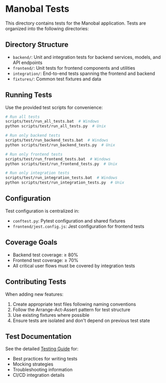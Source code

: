 # Manobal Tests

This directory contains tests for the Manobal application. Tests are organized into the following directories:

## Directory Structure

- `backend/`: Unit and integration tests for backend services, models, and API endpoints
- `frontend/`: Unit tests for frontend components and utilities
- `integration/`: End-to-end tests spanning the frontend and backend
- `fixtures/`: Common test fixtures and data

## Running Tests

Use the provided test scripts for convenience:

```bash
# Run all tests
scripts/test/run_all_tests.bat  # Windows
python scripts/test/run_all_tests.py  # Unix

# Run only backend tests
scripts/test/run_backend_tests.bat  # Windows
python scripts/test/run_backend_tests.py  # Unix

# Run only frontend tests
scripts/test/run_frontend_tests.bat  # Windows
python scripts/test/run_frontend_tests.py  # Unix

# Run only integration tests
scripts/test/run_integration_tests.bat  # Windows
python scripts/test/run_integration_tests.py  # Unix
```

## Configuration

Test configuration is centralized in:

- `conftest.py`: Pytest configuration and shared fixtures
- `frontend/jest.config.js`: Jest configuration for frontend tests

## Coverage Goals

- Backend test coverage: ≥ 80%
- Frontend test coverage: ≥ 70%
- All critical user flows must be covered by integration tests

## Contributing Tests

When adding new features:

1. Create appropriate test files following naming conventions
2. Follow the Arrange-Act-Assert pattern for test structure
3. Use existing fixtures where possible
4. Ensure tests are isolated and don't depend on previous test state

## Test Documentation

See the detailed [Testing Guide](../docs/testing/testing_guide.md) for:

- Best practices for writing tests
- Mocking strategies
- Troubleshooting information
- CI/CD integration details 